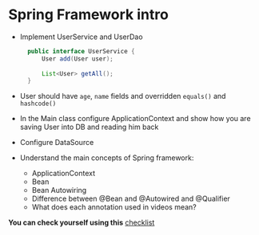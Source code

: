 # Spring Framework intro

- Implement UserService and UserDao
  
    ```java
      public interface UserService {
          User add(User user);
      
          List<User> getAll();
      }
    ```
  
- User should have `age`, `name` fields and overridden `equals()` and `hashcode()`

- In the Main class configure ApplicationContext and show how you are saving User into DB and
  reading him back

- Configure DataSource

- Understand the main concepts of Spring framework:
    - ApplicationContext
    - Bean
    - Bean Autowiring
    - Difference between @Bean and @Autowired and @Qualifier
    - What does each annotation used in videos mean?

__You can check yourself using this__ [checklist](https://mate-academy.github.io/jv-program-common-mistakes/java-spring/intro/java-spring-intro)

